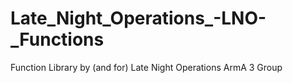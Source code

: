 # Late_Night_Operations_-LNO-_Functions
Function Library by (and for) Late Night Operations ArmA 3 Group
